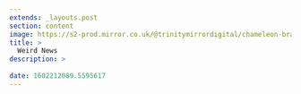 ```yaml
--- 
extends: _layouts.post 
section: content 
image: https://s2-prod.mirror.co.uk/@trinitymirrordigital/chameleon-branding/publications/mirror/img/logo-mirror-socialsharing.png 
title: > 
  Weird News 
description: > 
   
date: 1602212089.5595617 
--- 
```

